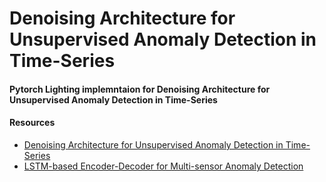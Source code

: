 # Denoising Architecture for Unsupervised Anomaly Detection in Time-Series

#### Pytorch Lighting implemntaion for Denoising Architecture for Unsupervised Anomaly Detection in Time-Series

#### Resources

- [Denoising Architecture for Unsupervised Anomaly Detection in Time-Series](https://arxiv.org/abs/2208.14337)
- [LSTM-based Encoder-Decoder for Multi-sensor Anomaly Detection](https://arxiv.org/abs/1607.00148)
